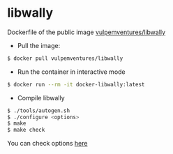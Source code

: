 # libwally

Dockerfile of the public image [vulpemventures/libwally](https://hub.docker.com/r/vulpemventures/libwally)


* Pull the image:

```bash
$ docker pull vulpemventures/libwally
```

* Run the container in interactive mode

```bash
$ docker run --rm -it docker-libwally:latest  
```

* Compile libwally

```bash
$ ./tools/autogen.sh
$ ./configure <options>
$ make
$ make check
```

You can check options [here](https://github.com/ElementsProject/libwally-core#configure-options)




